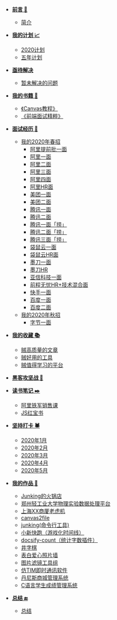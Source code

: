 * **[前言 🚪](#)**
    * [简介](README.md)
* **[我的计划 📈️](#)**
    * [2020计划](plans/2020plan.md)
    * [五年计划](plans/2020-2024.md)
* **[亟待解决](#)**
    * [暂未解决的问题](remaining/remaining-questions.md)
* **[我的书籍 📖](#)**
    * [《Canvas教程》](https://827652549.github.io/CanvasStudy/)
    * [《前端面试精粹》](https://827652549.github.io/my-book/)
* **[面试经历 🧙](#)**
    * [我的2020年春招](interview/2020Spring/2020spring.md)
        * [阿里提前批一面](interview/2020Spring/阿里提前批一面.md)
        * [阿里一面](interview/2020Spring/阿里一面.md)
        * [阿里二面](interview/2020Spring/阿里二面.md)
        * [阿里三面](interview/2020Spring/阿里三面.md)
        * [阿里四面](interview/2020Spring/阿里四面.md)
        * [阿里HR面](interview/2020Spring/阿里HR面.md)
        * [美团一面](interview/2020Spring/美团一面.md)
        * [美团二面](interview/2020Spring/美团二面.md)
        * [腾讯一面](interview/2020Spring/腾讯一面.md)
        * [腾讯二面](interview/2020Spring/腾讯二面.md)
        * [腾讯一面「捞」](interview/2020Spring/腾讯一面_捞.md)
        * [腾讯二面「捞」](interview/2020Spring/腾讯二面_捞.md)
        * [腾讯三面「捞」](interview/2020Spring/腾讯三面_捞.md)
        * [袋鼠云一面](interview/2020Spring/袋鼠云一面.md)
        * [袋鼠云HR面](interview/2020Spring/袋鼠云HR面.md)
        * [墨刀一面](interview/2020Spring/墨刀一面.md)
        * [墨刀HR](interview/2020Spring/墨刀HR.md)
        * [亚信科技一面](interview/2020Spring/亚信科技一面.md)
        * [前程无忧HR+技术混合面](interview/2020Spring/前程无忧HR+技术混合面.md)
        * [快手一面](interview/2020Spring/快手一面.md)
        * [百度一面](interview/2020Spring/百度一面.md)
        * [百度二面](interview/2020Spring/百度二面.md)
     * [我的2020年秋招](interview/2020Autumn/2020autumn.md)
        * [字节一面](interview/2020Autumn/字节一面.md)


* **[我的收藏 📚](#)**
    * [贼高质量的文章](collections/articles.md)
    * [贼好用的工具](collections/tools.md)
    * [贼值得学习的平台](collections/platforms.md)
* **[黑客攻坚战 🦠](hack/eg.md)**
* **[读书笔记 ✒️](#)**
    * [阿里铁军销售课](reading-notes/alibaba-sell.md)
    * [JS红宝书](https://blog.csdn.net/huoyihengyuan/category_9385121.html)
* **[坚持打卡 🕷️](#)**
    * [2020年1月](persistence/2020_01.md)
    * [2020年2月](persistence/2020_02.md)
    * [2020年3月](persistence/2020_03.md)
    * [2020年4月](persistence/2020_04.md)
    * [2020年5月](persistence/2020_05.md)
* **[我的作品 🎨](#)**
    * [Junking的火锅店](https://github.com/827652549/Junking-home)
    * [郑州轻工业大学物理实验数据处理平台](https://github.com/827652549/zzuli-physics-platform)
    * [上海XX商厦老虎机](https://github.com/827652549/tiger-game)
    * [canvas2file](https://github.com/827652549/canvas2file)
    * [junking(命令行工具)](https://github.com/827652549/junking)
    * [小新快跑（游戏化时间线）](https://github.com/827652549/timeline-game)
    * [docsify-count（统计字数插件）](https://github.com/827652549/docsify-count)
    * [井字棋](https://github.com/827652549/well-chess)
    * [表白爱心照片墙](https://github.com/827652549/love-wall)
    * [图片滤镜工具组](https://github.com/827652549/PictureFilter)
    * [仿TIM即时通讯软件](https://github.com/827652549/Java-QQCopy)
    * [丹尼斯商城管理系统](https://github.com/827652549/Dennis)
    * [C语言学生成绩管理系统](https://github.com/827652549/Student-score-manager)
* **[总结 🔚](#)️**
    * [总结](summary/summary.md)

